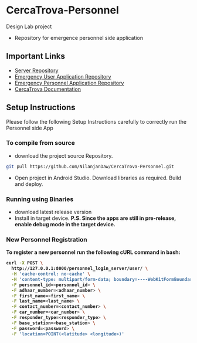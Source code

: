 # CercaTrova-Personnel
Design Lab project
- Repository for emergence personnel side application

## Important Links
- [Server Repository](https://github.com/NilanjanDaw/CercaTrova-Server)
- [Emergency User Application Repository](https://github.com/NilanjanDaw/CercaTrova-Client)
- [Emergency Personnel Application Repository](https://github.com/NilanjanDaw/CercaTrova-Personnel)
- [CercaTrova Documentation](https://github.com/NilanjanDaw/CercaTrova-Documentation)

## Setup Instructions
Please follow the following Setup Instructions carefully to correctly run the Personnel side App
### To compile from source
- download the project source Repository.
```bash
git pull https://github.com/NilanjanDaw/CercaTrova-Personnel.git
```
- Open project in Android Studio. Download libraries as required. Build and deploy.

### Running using Binaries
- download latest release version
- Install in target device.
<b> P.S. Since the apps are still in pre-release, enable debug mode in the target device.

### New Personnel Registration
To register a new personnel run the following cURL command in bash:
```bash
curl -X POST \
  http://127.0.0.1:8000/personnel_login_server/user/ \
  -H 'cache-control: no-cache' \
  -H 'content-type: multipart/form-data; boundary=----WebKitFormBoundary7MA4YWxkTrZu0gW' \
  -F personnel_id=<personnel_id> \
  -F adhaar_number=<adhaar_number> \
  -F first_name=<first_name> \
  -F last_name=<last_name> \
  -F contact_number=<contact_number> \
  -F car_number=<car_number> \
  -F responder_type=<responder_type> \
  -F base_station=<base_station> \
  -F password=<password> \
  -F 'location=POINT(<latitude> <longitude>)'
```
